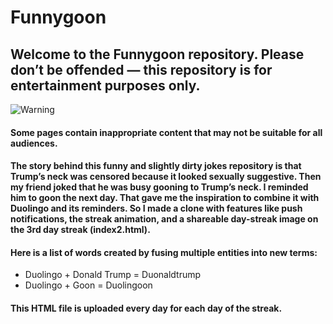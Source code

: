 # Funnygoon

## Welcome to the Funnygoon repository. Please don’t be offended — this repository is for entertainment purposes only.

![Warning](https://img.shields.io/badge/⚠️-Warning-orange)
#### Some pages contain inappropriate content that may not be suitable for all audiences.

#### The story behind this funny and slightly dirty jokes repository is that Trump’s neck was censored because it looked sexually suggestive. Then my friend joked that he was busy gooning to Trump’s neck. I reminded him to goon the next day. That gave me the inspiration to combine it with Duolingo and its reminders. So I made a clone with features like push notifications, the streak animation, and a shareable day-streak image on the 3rd day streak (index2.html).

#### Here is a list of words created by fusing multiple entities into new terms:
- Duolingo + Donald Trump = Duonaldtrump
- Duolingo + Goon = Duolingoon

#### This HTML file is uploaded every day for each day of the streak.
